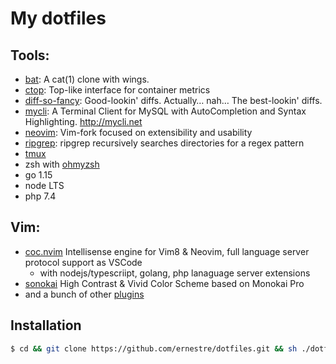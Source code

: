 # My dotfiles

## Tools:
* [bat](https://github.com/sharkdp/bat): A cat(1) clone with wings.
* [ctop](https://github.com/bcicen/ctop): Top-like interface for container metrics
* [diff-so-fancy](https://github.com/so-fancy/diff-so-fancy): Good-lookin' diffs. Actually… nah… The best-lookin' diffs.
* [mycli](https://github.com/dbcli/mycli): A Terminal Client for MySQL with AutoCompletion and Syntax Highlighting. http://mycli.net
* [neovim](https://github.com/neovim/neovim): Vim-fork focused on extensibility and usability
* [ripgrep](https://github.com/BurntSushi/ripgrep): ripgrep recursively searches directories for a regex pattern
* [tmux](https://github.com/tmux/tmux)
* zsh with [ohmyzsh](https://github.com/ohmyzsh/ohmyzsh)
* go 1.15
* node LTS
* php 7.4

## Vim:
* [coc.nvim](https://github.com/neoclide/coc.nvim) Intellisense engine for Vim8 & Neovim, full language server protocol support as VSCode
    * with nodejs/typescriipt, golang, php lanaguage server extensions
* [sonokai](https://github.com/sainnhe/sonokai) High Contrast & Vivid Color Scheme based on Monokai Pro
* and a bunch of other [plugins](./vim/plugin/plugins/core.vim)

## Installation
```sh
$ cd && git clone https://github.com/ernestre/dotfiles.git && sh ./dotfiles/install.sh
```
